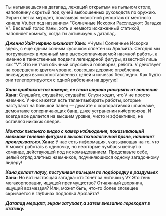 Ты натыкаешься на датапад, лежащий открытым на пыльном столе, наполовину скрытый под кучей выброшенных руководств по оружию. Экран слегка мерцает, показывая новостной репортаж от местного канала Vtuber под названием "Солнечные Искорки Расследуют: Загадка V". Веселый голос Ханы, хоть и немного искаженный статикой, наполняет комнату, когда ты активируешь датапад.

**_Дженна Уайт нервно хихикает_**
**Хана:** \*Чумы! Солнечные Искорки здесь, с еще одним сочным кусочком сплетен из Арклайта. Сегодня мы погружаемся в мрачный мир высокооплачиваемой наемной работы, а именно в таинственные подвиги легендарной фигуры, известной лишь как "V". Это не твой обычный спускавый головорез, ребята. V действует на совершенно другом уровне, совершая дерзкие ограбления, ликвидируя высокопоставленных целей и исчезая бесследно. Как будто они телепортируются с одной работенки на другую!

**_Хана приближается камере, ее глаза широко раскрыты от волнения_**
**Хана:** Слушайте, слушайте, слушайте! Слухи ходят, что V не просто наемник. У них кажется есть талант выбирать работы, которые наступают на большой палец — думайте о корпоративной шпионаже, демонтаже соперничающих банд, даже устранении киберпсихов. И всегда все делается на высшем уровне, чисто и эффективно, не оставляя никаких следов.

**_Монтаж пыльного видео с камер наблюдения, показывающий мельком теневые фигуры в высокотехнологичной броне, начинает проигрываться._**
**Хана:** У нас есть информация, указывающая на то, что V может работать в одиночку, но некоторые чумбасы шепчут о команде, действующей под их командованием. Представьте себе, целый отряд элитных наемников, подчиняющихся одному загадочному лидеру!

**_Хана делает паузу, постукивая пальцем по подбородку в раздумьях_**
**Хана:** Но вот настоящая загадка: кто тянет за ниточки у V? Это тень мегакорпорации, ищущей преимущество? Отчаянный дворянин, ищущий возмездия? Или, может быть, что-то более зловещее скрывается в глубинах подполья Арклайта?

**_Датапад мерцает, экран затухает, а затем внезапно переходит в статику._**

